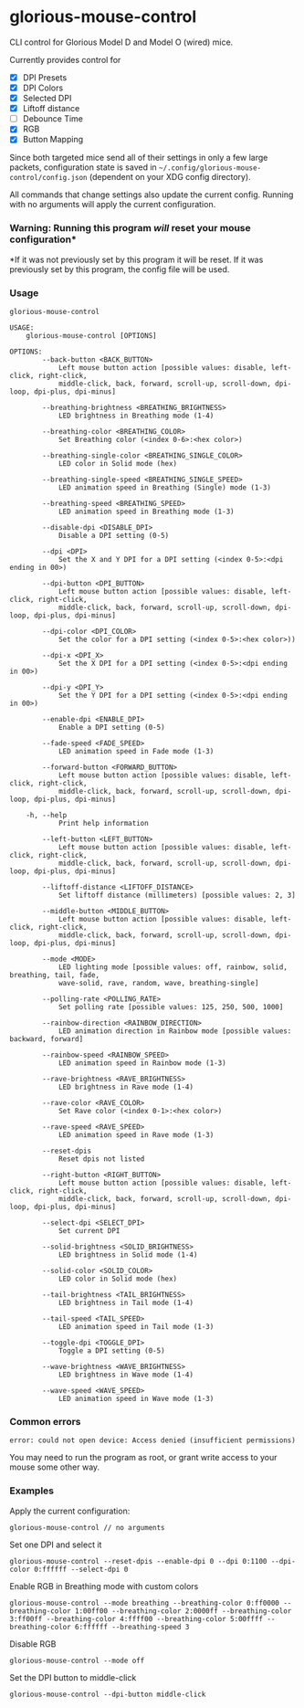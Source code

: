 # glorious-mouse-control

CLI control for Glorious Model D and Model O (wired) mice.

Currently provides control for
 - [X] DPI Presets
 - [X] DPI Colors
 - [X] Selected DPI
 - [X] Liftoff distance
 - [ ] Debounce Time
 - [X] RGB
 - [X] Button Mapping

Since both targeted mice send all of their settings in only a few large packets,
configuration state is saved in `~/.config/glorious-mouse-control/config.json` (dependent on your XDG config directory).

All commands that change settings also update the current config. Running with no arguments will apply the current configuration.

### Warning: Running this program *will* reset your mouse configuration*
*If it was not previously set by this program it will be reset.
If it was previously set by this program, the config file will be used.

### Usage

```
glorious-mouse-control 

USAGE:
    glorious-mouse-control [OPTIONS]

OPTIONS:
        --back-button <BACK_BUTTON>
            Left mouse button action [possible values: disable, left-click, right-click,
            middle-click, back, forward, scroll-up, scroll-down, dpi-loop, dpi-plus, dpi-minus]

        --breathing-brightness <BREATHING_BRIGHTNESS>
            LED brightness in Breathing mode (1-4)

        --breathing-color <BREATHING_COLOR>
            Set Breathing color (<index 0-6>:<hex color>)

        --breathing-single-color <BREATHING_SINGLE_COLOR>
            LED color in Solid mode (hex)

        --breathing-single-speed <BREATHING_SINGLE_SPEED>
            LED animation speed in Breathing (Single) mode (1-3)

        --breathing-speed <BREATHING_SPEED>
            LED animation speed in Breathing mode (1-3)

        --disable-dpi <DISABLE_DPI>
            Disable a DPI setting (0-5)

        --dpi <DPI>
            Set the X and Y DPI for a DPI setting (<index 0-5>:<dpi ending in 00>)

        --dpi-button <DPI_BUTTON>
            Left mouse button action [possible values: disable, left-click, right-click,
            middle-click, back, forward, scroll-up, scroll-down, dpi-loop, dpi-plus, dpi-minus]

        --dpi-color <DPI_COLOR>
            Set the color for a DPI setting (<index 0-5>:<hex color>))

        --dpi-x <DPI_X>
            Set the X DPI for a DPI setting (<index 0-5>:<dpi ending in 00>)

        --dpi-y <DPI_Y>
            Set the Y DPI for a DPI setting (<index 0-5>:<dpi ending in 00>)

        --enable-dpi <ENABLE_DPI>
            Enable a DPI setting (0-5)

        --fade-speed <FADE_SPEED>
            LED animation speed in Fade mode (1-3)

        --forward-button <FORWARD_BUTTON>
            Left mouse button action [possible values: disable, left-click, right-click,
            middle-click, back, forward, scroll-up, scroll-down, dpi-loop, dpi-plus, dpi-minus]

    -h, --help
            Print help information

        --left-button <LEFT_BUTTON>
            Left mouse button action [possible values: disable, left-click, right-click,
            middle-click, back, forward, scroll-up, scroll-down, dpi-loop, dpi-plus, dpi-minus]

        --liftoff-distance <LIFTOFF_DISTANCE>
            Set liftoff distance (millimeters) [possible values: 2, 3]

        --middle-button <MIDDLE_BUTTON>
            Left mouse button action [possible values: disable, left-click, right-click,
            middle-click, back, forward, scroll-up, scroll-down, dpi-loop, dpi-plus, dpi-minus]

        --mode <MODE>
            LED lighting mode [possible values: off, rainbow, solid, breathing, tail, fade,
            wave-solid, rave, random, wave, breathing-single]

        --polling-rate <POLLING_RATE>
            Set polling rate [possible values: 125, 250, 500, 1000]

        --rainbow-direction <RAINBOW_DIRECTION>
            LED animation direction in Rainbow mode [possible values: backward, forward]

        --rainbow-speed <RAINBOW_SPEED>
            LED animation speed in Rainbow mode (1-3)

        --rave-brightness <RAVE_BRIGHTNESS>
            LED brightness in Rave mode (1-4)

        --rave-color <RAVE_COLOR>
            Set Rave color (<index 0-1>:<hex color>)

        --rave-speed <RAVE_SPEED>
            LED animation speed in Rave mode (1-3)

        --reset-dpis
            Reset dpis not listed

        --right-button <RIGHT_BUTTON>
            Left mouse button action [possible values: disable, left-click, right-click,
            middle-click, back, forward, scroll-up, scroll-down, dpi-loop, dpi-plus, dpi-minus]

        --select-dpi <SELECT_DPI>
            Set current DPI

        --solid-brightness <SOLID_BRIGHTNESS>
            LED brightness in Solid mode (1-4)

        --solid-color <SOLID_COLOR>
            LED color in Solid mode (hex)

        --tail-brightness <TAIL_BRIGHTNESS>
            LED brightness in Tail mode (1-4)

        --tail-speed <TAIL_SPEED>
            LED animation speed in Tail mode (1-3)

        --toggle-dpi <TOGGLE_DPI>
            Toggle a DPI setting (0-5)

        --wave-brightness <WAVE_BRIGHTNESS>
            LED brightness in Wave mode (1-4)

        --wave-speed <WAVE_SPEED>
            LED animation speed in Wave mode (1-3)

```

### Common errors

```
error: could not open device: Access denied (insufficient permissions)
```
You may need to run the program as root, or grant write access to your mouse some other way.

### Examples

Apply the current configuration:
```
glorious-mouse-control // no arguments
```

Set one DPI and select it
```
glorious-mouse-control --reset-dpis --enable-dpi 0 --dpi 0:1100 --dpi-color 0:ffffff --select-dpi 0
```

Enable RGB in Breathing mode with custom colors
```
glorious-mouse-control --mode breathing --breathing-color 0:ff0000 --breathing-color 1:00ff00 --breathing-color 2:0000ff --breathing-color 3:ff00ff --breathing-color 4:ffff00 --breathing-color 5:00ffff --breathing-color 6:ffffff --breathing-speed 3
```

Disable RGB
```
glorious-mouse-control --mode off
```

Set the DPI button to middle-click
```
glorious-mouse-control --dpi-button middle-click
```
